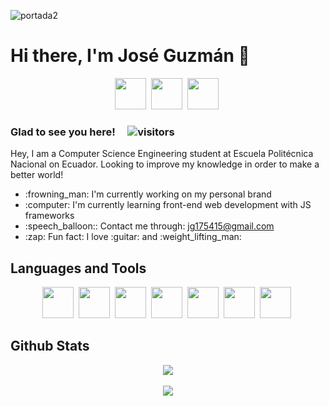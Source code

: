 ![portada2](https://user-images.githubusercontent.com/81053917/151478258-c67d5c69-cb3a-402e-b161-a782bf74ea00.png)

# Hi there, I'm José Guzmán 👋

<div align="center">
<a href="https://github.com/joseguzmann" target="_blank"><img src="https://user-images.githubusercontent.com/81053917/151481939-592132c3-f2b2-421a-bb97-8b84f469d49b.png" width="50"></a>&nbsp;
<a href="https://twitter.com/joseguzmanno" target="_blank"><img src="https://user-images.githubusercontent.com/81053917/151482359-4ea2883b-b732-4907-957a-fd58c2b1721e.png" width="50"></a>&nbsp;
<a href="https://www.linkedin.com/in/jos%C3%A9-guzm%C3%A1n-4a7365113/" target="_blank"><img src="https://user-images.githubusercontent.com/81053917/151482360-93db9fc3-f024-4d2f-9af4-feafa56b792c.png" width="50"></a>&nbsp;
</div>

### Glad to see you here! &nbsp;&nbsp;&nbsp; ![visitors](https://visitor-badge.glitch.me/badge?page_id=joseguzmann.joseguzmann)

Hey, I am a Computer Science Engineering student at Escuela Politécnica Nacional on Ecuador. Looking to improve my knowledge in order to make a better world!

<ul>
  <li>:frowning_man: I'm currently working on my personal brand</li>
  <li>:computer: I'm currently learning front-end web development with JS frameworks</li>
  <li>:speech_balloon:: Contact me through: <a href="https://mail.google.com/mail/u/jg175415@gmail.com">jg175415@gmail.com</a></li>
  <li>:zap: Fun fact: I love :guitar: and :weight_lifting_man:</li>
</ul>

## Languages and Tools
<div align="center">
  <img src="https://user-images.githubusercontent.com/81053917/151485620-6ab6613a-3606-434b-92a5-728326c4d23f.png" width="50">&nbsp;
  <img src="https://user-images.githubusercontent.com/81053917/151485616-05e2401b-ee9a-4fe2-bd28-8474b422b3f2.png" width="50">&nbsp;
  <img src="https://user-images.githubusercontent.com/81053917/151485612-4e4cf5b6-38df-4b08-aa8c-40798aa17f05.png" width="50">&nbsp;
  <img src="https://user-images.githubusercontent.com/81053917/151486000-c089c3b8-82ea-47a3-a2d4-630a6f4a3581.png" width="50">&nbsp;
  <img src="https://user-images.githubusercontent.com/81053917/151485624-f7a9c190-d98c-42b3-a1e3-b937f70bf009.png" width="50">&nbsp;
  <img src="https://user-images.githubusercontent.com/81053917/151485615-66e56ebf-822b-4eb7-9a8f-84469f505a4e.png" width="50">&nbsp;
  <img src="https://user-images.githubusercontent.com/81053917/151485996-bda6f013-4e0a-439a-8694-b07b85350971.png" width="50">&nbsp;
</div>

## Github Stats

<div align="center">
  <a href="https://github.com/anuraghazra/github-readme-stats">
    <img align="center" src="https://github-readme-stats.vercel.app/api?username=joseguzmann&show_icons=true&theme=dark" />
  </a>
  <br>
  <br>
  <a href="https://github.com/anuraghazra/github-readme-stats">
    <img align="center" src="https://github-readme-stats.vercel.app/api/top-langs/?username=joseguzmann&layout=compact&theme=dark" />
  </a>
</div>
